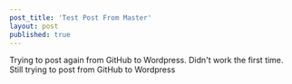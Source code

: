 ```yaml
---
post_title: 'Test Post From Master'
layout: post
published: true
---
```

Trying to post again from GitHub to Wordpress.
Didn't work the first time.
Still trying to post from GitHub to Wordpress
